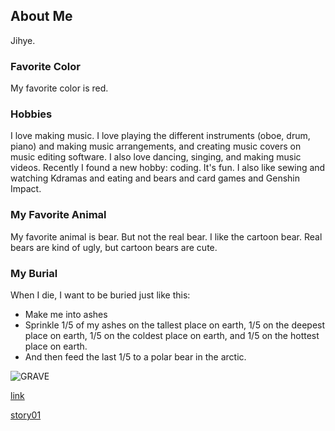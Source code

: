 ## About Me

Jihye. 

### Favorite Color

My favorite color is red. 

### Hobbies

I love making music. I love playing the different instruments (oboe, drum, piano) and making music arrangements, and creating music covers on music editing software. I also love dancing, singing, and making music videos. Recently I found a new hobby: coding. It's fun. I also like sewing and watching Kdramas and eating and bears and card games and Genshin Impact. 

### My Favorite Animal

My favorite animal is bear. But not the real bear. I like the cartoon bear. Real bears are kind of ugly, but cartoon bears are cute. 

### My Burial 

When I die, I want to be buried just like this: 
- Make me into ashes
- Sprinkle 1/5 of my ashes on the tallest place on earth, 1/5 on the deepest place on earth, 1/5 on the coldest place on earth, and 1/5 on the hottest place on earth. 
- And then feed the last 1/5 to a polar bear in the arctic. 

![GRAVE](https://static.wikia.nocookie.net/line/images/b/bb/2015-brown.png/revision/latest?cb=20150808131630)

[link](jlee92603.github.io/question/)

[story01](/story01/)
